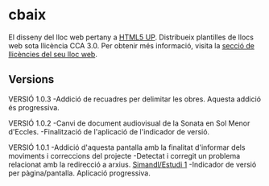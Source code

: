 # cbaix

El disseny del lloc web pertany a [HTML5 UP](https://html5up.net/). Distribueix plantilles de llocs web sota llicència CCA 3.0. Per obtenir més informació, visita la [secció de llicències del seu lloc web](https://html5up.net/license).

## Versions
VERSIÓ 1.0.3
-Addició de recuadres per delimitar les obres. Aquesta addició és progressiva.


VERSIÓ 1.0.2
-Canvi de document audiovisual de la Sonata en Sol Menor d'Eccles.
-Finalització de l'aplicació de l'indicador de versió.


VERSIÓ 1.0.1
-Addició d'aquesta pantalla amb la finalitat d'informar dels moviments i correccions del projecte
-Detectat i corregit un problema relacionat amb la redirecció a arxius. [Simandl/Estudi 1](https://marstwan.github.io/cbaix/simandl.html)
-Indicador de versió per pàgina/pantalla. Aplicació progressiva.
